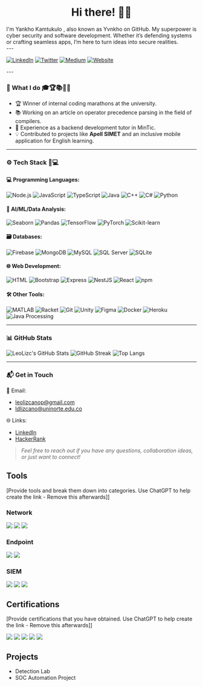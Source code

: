 
<h1 align="center">Hi there! 👋🏽</h1>
I'm Yankho Kamtukulo , also known as Yvnkho on GitHub.
My superpower is cyber security and software development. Whether it’s defending systems or crafting seamless apps, I’m here to turn ideas into secure realities.
<div align="left">
---
<div align="left">

[![LinkedIn](https://img.shields.io/badge/LinkedIn-Connect-0077B5?style=for-the-badge&logo=linkedin&logoColor=white)](linkedin.com/in/yankho-kamtukulo-91127129b)
[![Twitter](https://img.shields.io/badge/Twitter-Follow-1DA1F2?style=for-the-badge&logo=twitter&logoColor=white)](https://twitter.com/yourhandle)
[![Medium](https://img.shields.io/badge/Medium-Read-12100E?style=for-the-badge&logo=medium&logoColor=white)](https://medium.com/@yourhandle)
[![Website](https://img.shields.io/badge/Website-Visit-FF6B6B?style=for-the-badge&logo=safari&logoColor=white)](https://yourwebsite.com)

</div>
---

### 💼 What I do 🎓🏆📚💼💡
- 🏆 Winner of internal coding marathons at the university.  
- 📚 Working on an article on operator precedence parsing in the field of compilers.  
- 💼 Experience as a backend development tutor in MinTic.  
- 💡 Contributed to projects like **Apell SIMET** and an inclusive mobile application for English learning.  

---

### ⚙️ Tech Stack 🔧💻

#### 💻 Programming Languages:
![Node.js](https://img.shields.io/badge/Node.js-339933?style=flat&logo=nodedotjs&logoColor=white)
![JavaScript](https://img.shields.io/badge/JavaScript-F7DF1E?style=flat&logo=javascript&logoColor=black)
![TypeScript](https://img.shields.io/badge/TypeScript-3178C6?style=flat&logo=typescript&logoColor=white)
![Java](https://img.shields.io/badge/Java-007396?style=flat&logo=java&logoColor=white)
![C++](https://img.shields.io/badge/C++-00599C?style=flat&logo=c%2B%2B&logoColor=white)
![C#](https://img.shields.io/badge/C%23-239120?style=flat&logo=c-sharp&logoColor=white)
![Python](https://img.shields.io/badge/Python-3776AB?style=flat&logo=python&logoColor=white)

#### 🧠 AI/ML/Data Analysis:
![Seaborn](https://img.shields.io/badge/Seaborn-4C4C4C?style=flat)
![Pandas](https://img.shields.io/badge/Pandas-150458?style=flat&logo=pandas&logoColor=white)
![TensorFlow](https://img.shields.io/badge/TensorFlow-FF6F00?style=flat&logo=tensorflow&logoColor=white)
![PyTorch](https://img.shields.io/badge/PyTorch-EE4C2C?style=flat&logo=pytorch&logoColor=white)
![Scikit-learn](https://img.shields.io/badge/Scikit--learn-F7931E?style=flat&logo=scikit-learn&logoColor=white)

#### 🗃️ Databases:
![Firebase](https://img.shields.io/badge/Firebase-FFCA28?style=flat&logo=firebase&logoColor=black)
![MongoDB](https://img.shields.io/badge/MongoDB-47A248?style=flat&logo=mongodb&logoColor=white)
![MySQL](https://img.shields.io/badge/MySQL-4479A1?style=flat&logo=mysql&logoColor=white)
![SQL Server](https://img.shields.io/badge/SQL%20Server-CC2927?style=flat&logo=microsoftsqlserver&logoColor=white)
![SQLite](https://img.shields.io/badge/SQLite-003B57?style=flat&logo=sqlite&logoColor=white)

#### 🌐 Web Development:
![HTML](https://img.shields.io/badge/HTML5-E34F26?style=flat&logo=html5&logoColor=white)
![Bootstrap](https://img.shields.io/badge/Bootstrap-7952B3?style=flat&logo=bootstrap&logoColor=white)
![Express](https://img.shields.io/badge/Express.js-000000?style=flat&logo=express&logoColor=white)
![NestJS](https://img.shields.io/badge/NestJS-E0234E?style=flat&logo=nestjs&logoColor=white)
![React](https://img.shields.io/badge/React-61DAFB?style=flat&logo=react&logoColor=black)
![npm](https://img.shields.io/badge/npm-CB3837?style=flat&logo=npm&logoColor=white)

#### 🛠️ Other Tools:
![MATLAB](https://img.shields.io/badge/MATLAB-0076A8?style=flat)
![Racket](https://img.shields.io/badge/Racket-9F1D20?style=flat)
![Git](https://img.shields.io/badge/Git-F05032?style=flat&logo=git&logoColor=white)
![Unity](https://img.shields.io/badge/Unity-000000?style=flat&logo=unity&logoColor=white)
![Figma](https://img.shields.io/badge/Figma-F24E1E?style=flat&logo=figma&logoColor=white)
![Docker](https://img.shields.io/badge/Docker-2496ED?style=flat&logo=docker&logoColor=white)
![Heroku](https://img.shields.io/badge/Heroku-430098?style=flat&logo=heroku&logoColor=white)
![Java Processing](https://img.shields.io/badge/Processing-006699?style=flat)

---

### 📊 GitHub Stats

![LeoLizc's GitHub Stats](https://github-readme-stats.vercel.app/api?username=LeoLizc&show_icons=true&theme=tokyonight)
![GitHub Streak](https://github-readme-streak-stats.herokuapp.com/?user=LeoLizc&theme=tokyonight)
![Top Langs](https://github-readme-stats.vercel.app/api/top-langs/?username=LeoLizc&layout=compact&theme=tokyonight)

---

### 📬 Get in Touch

📧 Email:  
- [leolizcanop@gmail.com](mailto:leolizcanop@gmail.com)  
- [ldlizcano@uninorte.edu.co](mailto:ldlizcano@uninorte.edu.co)  

🌐 Links:  
- [LinkedIn](https://www.linkedin.com/in/leolizc)  
- [HackerRank](https://www.hackerrank.com/LeoLizc)  

> *Feel free to reach out if you have any questions, collaboration ideas, or just want to connect!*
## Tools
[Provide tools and break them down into categories. Use ChatGPT to help create the link - Remove this afterwards]]

### Network
<div>
    <img src="https://img.shields.io/badge/-Wireshark-1679A7?&style=for-the-badge&logo=Wireshark&logoColor=white" />
    <img src="https://img.shields.io/badge/-Suricata-EF3B2D?&style=for-the-badge&logo=Suricata&logoColor=white" />
    <img src="https://img.shields.io/badge/-Zeek-777BB4?&style=for-the-badge&logo=Zeek&logoColor=white" />
</div>

### Endpoint
<div>
    <img src="https://img.shields.io/badge/-Microsoft_Defender_for_Endpoint-00A4EF?&style=for-the-badge&logo=Microsoft&logoColor=white" />
    <img src="https://img.shields.io/badge/-Velociraptor-4B275F?&style=for-the-badge&logo=Velociraptor&logoColor=white" />
</div>

### SIEM
<div>
    <img src="https://img.shields.io/badge/-Microsoft_Sentinel-0078D4?&style=for-the-badge&logo=Microsoft&logoColor=white" />
    <img src="https://img.shields.io/badge/-Splunk-000000?&style=for-the-badge&logo=Splunk&logoColor=white" />
    <img src="https://img.shields.io/badge/-Elastic-005571?&style=for-the-badge&logo=Elastic&logoColor=white" />
</div>

## Certifications
[Provide certifications that you have obtained. Use ChatGPT to help create the link - Remove this afterwards]]
<div>
<img src="https://img.shields.io/badge/-Security%2B-FF0000?&style=for-the-badge&logo=CompTIA&logoColor=white" />
<img src="https://img.shields.io/badge/-Network%2B-007ACC?&style=for-the-badge&logo=CompTIA&logoColor=white" />
<img src="https://img.shields.io/badge/-A%2B-4D4D4D?&style=for-the-badge&logo=CompTIA&logoColor=white" />
<img src="https://img.shields.io/badge/-CDSA-006400?&style=for-the-badge&logoColor=white" />
<img src="https://img.shields.io/badge/-CCD-000080?&style=for-the-badge&logoColor=white" />
</div>

## Projects
- Detection Lab
- SOC Automation Project
